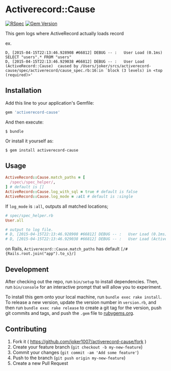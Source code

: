 # Activerecord::Cause
[![RSpec](https://github.com/joker1007/activerecord-cause/actions/workflows/rspec.yml/badge.svg)](https://github.com/joker1007/activerecord-cause/actions/workflows/rspec.yml)
[![Gem Version](https://badge.fury.io/rb/activerecord-cause.svg)](http://badge.fury.io/rb/activerecord-cause)

This gem logs where ActiveRecord actually loads record

ex.
```
D, [2015-04-15T22:13:46.928908 #66812] DEBUG -- :   User Load (0.1ms)  SELECT "users".* FROM "users"
D, [2015-04-15T22:13:46.929038 #66812] DEBUG -- :   User Load (ActiveRecord::Cause)  caused by /Users/joker/srcs/activerecord-cause/spec/activerecord/cause_spec.rb:16:in `block (3 levels) in <top (required)>'
```

## Installation

Add this line to your application's Gemfile:

```ruby
gem 'activerecord-cause'
```

And then execute:

    $ bundle

Or install it yourself as:

    $ gem install activerecord-cause

## Usage

```ruby
ActiveRecord::Cause.match_paths = [
  /spec\/spec_helper/,
] # default is []
ActiveRecord::Cause.log_with_sql = true # default is false
ActiveRecord::Cause.log_mode = :all # default is :single
```

If `log_mode` is `:all`, outputs all matched locations;

```ruby
# spec/spec_helper.rb
User.all

# output to log file.
# D, [2015-04-15T22:13:46.928908 #66812] DEBUG -- :   User Load (0.1ms)  SELECT "users".* FROM "users"
# D, [2015-04-15T22:13:46.929038 #66812] DEBUG -- :   User Load (ActiveRecord::Cause)  SELECT "users".* FROM "users" caused by /Users/joker/srcs/activerecord-cause/spec/activerecord/cause_spec.rb:16:in `block (3 levels) in <top (required)>'
```

on Rails, `Activerecord::Cause.match_paths` has default `[/#{Rails.root.join("app").to_s}/]`

## Development

After checking out the repo, run `bin/setup` to install dependencies. Then, run `bin/console` for an interactive prompt that will allow you to experiment.

To install this gem onto your local machine, run `bundle exec rake install`. To release a new version, update the version number in `version.rb`, and then run `bundle exec rake release` to create a git tag for the version, push git commits and tags, and push the `.gem` file to [rubygems.org](https://rubygems.org).

## Contributing

1. Fork it ( https://github.com/joker1007/activerecord-cause/fork )
2. Create your feature branch (`git checkout -b my-new-feature`)
3. Commit your changes (`git commit -am 'Add some feature'`)
4. Push to the branch (`git push origin my-new-feature`)
5. Create a new Pull Request
